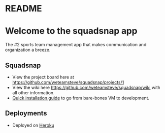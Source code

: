# README

# Welcome to the squadsnap app

The #2 sports team management app that makes communication and organization a breeze.

## Squadsnap
  * View the project board here at https://github.com/weteamsteve/squadsnap/projects/1
  * View the wiki here https://github.com/weteamsteve/squadsnap/wiki with all other information.
  * [Quick installation guide](https://github.com/weteamsteve/squadsnap/wiki/Installation-(development)) to go from bare-bones VM to development.

## Deployments
  * Deployed on [Heroku](https://squadsnap.herokuapp.com/)
